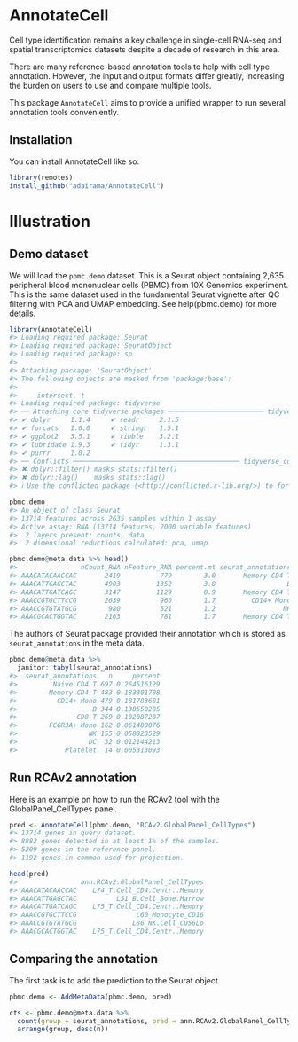 
<!-- README.md is generated from README.Rmd. Please edit that file -->

# AnnotateCell

<!-- badges: start -->
<!-- badges: end -->

Cell type identification remains a key challenge in single-cell RNA-seq
and spatial transcriptomics datasets despite a decade of research in
this area.

There are many reference-based annotation tools to help with cell type
annotation. However, the input and output formats differ greatly,
increasing the burden on users to use and compare multiple tools.

This package `AnnotateCell` aims to provide a unified wrapper to run
several annotation tools conveniently.

## Installation

You can install AnnotateCell like so:

``` r
library(remotes)
install_github("adairama/AnnotateCell")
```

# Illustration

## Demo dataset

We will load the `pbmc.demo` dataset. This is a Seurat object containing
2,635 peripheral blood mononuclear cells (PBMC) from 10X Genomics
experiment. This is the same dataset used in the fundamental Seurat
vignette after QC filtering with PCA and UMAP embedding. See
help(pbmc.demo) for more details.

``` r
library(AnnotateCell)
#> Loading required package: Seurat
#> Loading required package: SeuratObject
#> Loading required package: sp
#> 
#> Attaching package: 'SeuratObject'
#> The following objects are masked from 'package:base':
#> 
#>     intersect, t
#> Loading required package: tidyverse
#> ── Attaching core tidyverse packages ──────────────────────── tidyverse 2.0.0 ──
#> ✔ dplyr     1.1.4     ✔ readr     2.1.5
#> ✔ forcats   1.0.0     ✔ stringr   1.5.1
#> ✔ ggplot2   3.5.1     ✔ tibble    3.2.1
#> ✔ lubridate 1.9.3     ✔ tidyr     1.3.1
#> ✔ purrr     1.0.2     
#> ── Conflicts ────────────────────────────────────────── tidyverse_conflicts() ──
#> ✖ dplyr::filter() masks stats::filter()
#> ✖ dplyr::lag()    masks stats::lag()
#> ℹ Use the conflicted package (<http://conflicted.r-lib.org/>) to force all conflicts to become errors

pbmc.demo
#> An object of class Seurat 
#> 13714 features across 2635 samples within 1 assay 
#> Active assay: RNA (13714 features, 2000 variable features)
#>  2 layers present: counts, data
#>  2 dimensional reductions calculated: pca, umap

pbmc.demo@meta.data %>% head()
#>                nCount_RNA nFeature_RNA percent.mt seurat_annotations
#> AAACATACAACCAC       2419          779        3.0       Memory CD4 T
#> AAACATTGAGCTAC       4903         1352        3.8                  B
#> AAACATTGATCAGC       3147         1129        0.9       Memory CD4 T
#> AAACCGTGCTTCCG       2639          960        1.7         CD14+ Mono
#> AAACCGTGTATGCG        980          521        1.2                 NK
#> AAACGCACTGGTAC       2163          781        1.7       Memory CD4 T
```

The authors of Seurat package provided their annotation which is stored
as `seurat_annotations` in the meta data.

``` r
pbmc.demo@meta.data %>% 
  janitor::tabyl(seurat_annotations)
#>  seurat_annotations   n     percent
#>         Naive CD4 T 697 0.264516129
#>        Memory CD4 T 483 0.183301708
#>          CD14+ Mono 479 0.181783681
#>                   B 344 0.130550285
#>               CD8 T 269 0.102087287
#>        FCGR3A+ Mono 162 0.061480076
#>                  NK 155 0.058823529
#>                  DC  32 0.012144213
#>            Platelet  14 0.005313093
```

## Run RCAv2 annotation

Here is an example on how to run the RCAv2 tool with the
GlobalPanel_CellTypes panel.

``` r
pred <- AnnotateCell(pbmc.demo, "RCAv2.GlobalPanel_CellTypes")
#> 13714 genes in query dataset.
#> 8882 genes detected in at least 1% of the samples.
#> 5209 genes in the reference panel.
#> 1192 genes in common used for projection.

head(pred)
#>                ann.RCAv2.GlobalPanel_CellTypes
#> AAACATACAACCAC    L74_T.Cell_CD4.Centr..Memory
#> AAACATTGAGCTAC          L51_B.Cell_Bone.Marrow
#> AAACATTGATCAGC    L75_T.Cell_CD4.Centr..Memory
#> AAACCGTGCTTCCG               L60_Monocyte_CD16
#> AAACCGTGTATGCG              L86_NK.Cell_CD56Lo
#> AAACGCACTGGTAC    L75_T.Cell_CD4.Centr..Memory
```

## Comparing the annotation

The first task is to add the prediction to the Seurat object.

``` r
pbmc.demo <- AddMetaData(pbmc.demo, pred)
```

``` r
cts <- pbmc.demo@meta.data %>% 
  count(group = seurat_annotations, pred = ann.RCAv2.GlobalPanel_CellTypes) %>% 
  arrange(group, desc(n))
```
